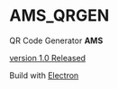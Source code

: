 # AMS_QRGEN

QR Code Generator **AMS**

[version 1.0 Released](https://github.com/salmondev/AMS_QRGEN/releases)




Build with [Electron](https://electronjs.org)
